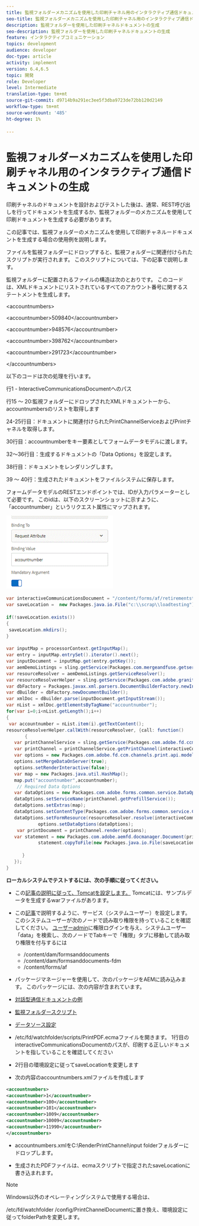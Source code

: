 ```yaml
---
title: 監視フォルダーメカニズムを使用した印刷チャネル用のインタラクティブ通信ドキュメントの生成
seo-title: 監視フォルダーメカニズムを使用した印刷チャネル用のインタラクティブ通信ドキュメントの生成
description: 監視フォルダーを使用した印刷チャネルドキュメントの生成
seo-description: 監視フォルダーを使用した印刷チャネルドキュメントの生成
feature: インタラクティブコミュニケーション
topics: development
audience: developer
doc-type: article
activity: implement
version: 6.4,6.5
topic: 開発
role: Developer
level: Intermediate
translation-type: tm+mt
source-git-commit: d9714b9a291ec3ee5f3dba9723de72bb120d2149
workflow-type: tm+mt
source-wordcount: '485'
ht-degree: 1%

---
```



# 監視フォルダーメカニズムを使用した印刷チャネル用のインタラクティブ通信ドキュメントの生成

印刷チャネルのドキュメントを設計およびテストした後は、通常、REST呼び出しを行ってドキュメントを生成するか、監視フォルダーのメカニズムを使用して印刷ドキュメントを生成する必要があります。

この記事では、監視フォルダーのメカニズムを使用して印刷チャネルードキュメントを生成する場合の使用例を説明します。

ファイルを監視フォルダーにドロップすると、監視フォルダーに関連付けられたスクリプトが実行されます。 このスクリプトについては、下の記事で説明します。

監視フォルダーに配置されるファイルの構造は次のとおりです。 このコードは、XMLドキュメントにリストされているすべてのアカウント番号に関するステートメントを生成します。

&lt;accountnumbers>

&lt;accountnumber>509840&lt;/accountnumber>

&lt;accountnumber>948576&lt;/accountnumber>

&lt;accountnumber>398762&lt;/accountnumber>

&lt;accountnumber>291723&lt;/accountnumber>

&lt;/accountnumbers>

以下のコードは次の処理を行います。

行1 - InteractiveCommunicationsDocumentへのパス

行15 ～ 20:監視フォルダーにドロップされたXMLドキュメントーから、accountnumbersのリストを取得します

24-25行目：ドキュメントに関連付けられたPrintChannelServiceおよびPrintチャネルを取得します。

30行目：accountnumberをキー要素としてフォームデータモデルに渡します。

32～36行目：生成するドキュメントの「Data Options」を設定します。

38行目：ドキュメントをレンダリングします。

39 ～ 40行：生成されたドキュメントをファイルシステムに保存します。

フォームデータモデルのRESTエンドポイントでは、IDが入力パラメーターとして必要です。 このidは、以下のスクリーンショットに示すように、「accountnumber」というリクエスト属性にマップされます。

![requestattribute](assets/requestattributeprintchannel.gif)

```java
var interactiveCommunicationsDocument = "/content/forms/af/retirementstatementprint/channels/print/";
var saveLocation =  new Packages.java.io.File("c:\\scrap\\loadtesting");

if(!saveLocation.exists())
{
 saveLocation.mkdirs();
}

var inputMap = processorContext.getInputMap();
var entry = inputMap.entrySet().iterator().next();
var inputDocument = inputMap.get(entry.getKey());
var aemDemoListings = sling.getService(Packages.com.mergeandfuse.getserviceuserresolver.GetResolver);
var resourceResolver = aemDemoListings.getServiceResolver();
var resourceResolverHelper = sling.getService(Packages.com.adobe.granite.resourceresolverhelper.ResourceResolverHelper);
var dbFactory = Packages.javax.xml.parsers.DocumentBuilderFactory.newInstance();
var dBuilder = dbFactory.newDocumentBuilder();
var xmlDoc = dBuilder.parse(inputDocument.getInputStream());
var nList = xmlDoc.getElementsByTagName("accountnumber");
for(var i=0;i<nList.getLength();i++)
{
 var accountnumber = nList.item(i).getTextContent();
resourceResolverHelper.callWith(resourceResolver, {call: function()
       {
   var printChannelService = sling.getService(Packages.com.adobe.fd.ccm.channels.print.api.service.PrintChannelService);
   var printChannel = printChannelService.getPrintChannel(interactiveCommunicationsDocument);
   var options = new Packages.com.adobe.fd.ccm.channels.print.api.model.PrintChannelRenderOptions();
   options.setMergeDataOnServer(true);
   options.setRenderInteractive(false);
   var map = new Packages.java.util.HashMap();
   map.put("accountnumber",accountnumber);
    // Required Data Options
   var dataOptions = new Packages.com.adobe.forms.common.service.DataOptions(); 
   dataOptions.setServiceName(printChannel.getPrefillService()); 
   dataOptions.setExtras(map); 
   dataOptions.setContentType(Packages.com.adobe.forms.common.service.ContentType.JSON);
   dataOptions.setFormResource(resourceResolver.resolve(interactiveCommunicationsDocument));
            options.setDataOptions(dataOptions); 
    var printDocument = printChannel.render(options);
   var statement = new Packages.com.adobe.aemfd.docmanager.Document(printDocument.getInputStream());
            statement.copyToFile(new Packages.java.io.File(saveLocation+"\\"+accountnumber+".pdf"));

      }
   });
}
```


**ローカルシステムでテストするには、次の手順に従ってください。**

* この[記事の説明に従って、Tomcatを設定します。](/help/forms/ic-print-channel-tutorial/set-up-tomcat.md) Tomcatには、サンプルデータを生成するwarファイルがあります。
* この[記事](/help/forms/adaptive-forms/service-user-tutorial-develop.md)で説明するように、サービス（システムユーザー）を設定します。
このシステムユーザーが次のノードで読み取り権限を持っていることを確認してください。 [ユーザーadmin](https://localhost:4502/useradmin)に権限ログインを与え、システムユーザー「data」を検索し、次のノードでTabキーで「権限」タブに移動して読み取り権限を付与するには
   * /content/dam/formsanddocuments
   * /content/dam/formsanddocuments-fdm
   * /content/forms/af
* パッケージマネージャーを使用して、次のパッケージをAEMに読み込みます。 このパッケージには、次の内容が含まれています。


* [対話型通信ドキュメントの例](assets/retirementstatementprint.zip)
* [監視フォルダースクリプト](assets/printchanneldocumentusingwatchedfolder.zip)
* [データソース設定](assets/datasource.zip)

* /etc/fd/watchfolder/scripts/PrintPDF.ecmaファイルを開きます。 1行目のinteractiveCommunicationsDocumentのパスが、印刷する正しいドキュメントを指していることを確認してください

* 2行目の環境設定に従ってsaveLocationを変更します

* 次の内容のaccountnumbers.xmlファイルを作成します

```xml
<accountnumbers>
<accountnumber>1</accountnumber>
<accountnumber>100</accountnumber>
<accountnumber>101</accountnumber>
<accountnumber>1009</accountnumber>
<accountnumber>10009</accountnumber>
<accountnumber>11990</accountnumber>
</accountnumbers>
```


* accountnumbers.xmlをC:\RenderPrintChannel\input folderフォルダーにドロップします。

* 生成されたPDFファイルは、ecmaスクリプトで指定されたsaveLocationに書き込まれます。

>[!NOTE]
>
>Windows以外のオペレーティングシステムで使用する場合は、
>
>/etc/fd/watchfolder /config/PrintChannelDocumentに置き換え、環境設定に従ってfolderPathを変更します。

